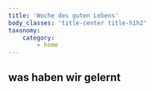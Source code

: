 ```yaml
---
title: 'Woche des guten Lebens'
body_classes: 'title-center title-h1h2'
taxonomy:
    category:
        - home
---
```


## was haben wir gelernt
[]()